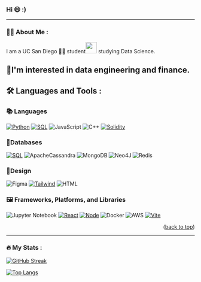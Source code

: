 ### Hi 😄 :) 
---

### :man_technologist: About Me :
I am a UC San Diego :merman: student<img src="https://media.giphy.com/media/WUlplcMpOCEmTGBtBW/giphy.gif" width="30"> studying Data Science.

🌱I'm interested in data engineering and finance.
---

## :hammer_and_wrench: Languages and Tools :

### 📚 Languages
<p>

[![Python][python]][python-url] [![SQL][sql]][sql-url] 
![JavaScript](https://img.shields.io/badge/javascript-%23323330.svg?style=for-the-badge&logo=javascript&logoColor=%23F7DF1E)
![C++](https://img.shields.io/badge/c++-%2300599C.svg?style=for-the-badge&logo=c%2B%2B&logoColor=white) 
[![Solidity][solidity]][solidity-url]

### 💽Databases
[![SQL][sql]][sql-url] 
![ApacheCassandra](https://img.shields.io/badge/cassandra-%231287B1.svg?style=for-the-badge&logo=apache-cassandra&logoColor=white) 
![MongoDB](https://img.shields.io/badge/MongoDB-%234ea94b.svg?style=for-the-badge&logo=mongodb&logoColor=white)
 ![Neo4J](https://img.shields.io/badge/Neo4j-008CC1?style=for-the-badge&logo=neo4j&logoColor=white) 
 ![Redis](https://img.shields.io/badge/redis-%23DD0031.svg?style=for-the-badge&logo=redis&logoColor=white)
### 🎨Design
![Figma](https://img.shields.io/badge/figma-%23F24E1E.svg?style=for-the-badge&logo=figma&logoColor=white)
[![Tailwind][tailwind]][tailwind-url] 
![HTML][html] 

### 🖼️ Frameworks, Platforms, and Libraries
![Jupyter Notebook](https://img.shields.io/badge/jupyter-%23FA0F00.svg?style=for-the-badge&logo=jupyter&logoColor=white)
[![React][React.js]][React-url] [![Node][Node.js]][Node-url] 
![Docker](https://img.shields.io/badge/docker-%230db7ed.svg?style=for-the-badge&logo=docker&logoColor=white)
![AWS](https://img.shields.io/badge/AWS-%23FF9900.svg?style=for-the-badge&logo=amazon-aws&logoColor=white)
[![Vite][vite]][vite-url]



<p align="right">(<a href="#readme-top">back to top</a>)</p>




---

### :fire: My Stats :
[![GitHub Streak](http://github-readme-streak-stats.herokuapp.com?user=wolftossH&theme=tokyonight&hide_border=true)](https://git.io/streak-stats)

[![Top Langs](https://github-readme-stats.vercel.app/api/top-langs/?username=wolftossH&layout=compact&theme=vision-friendly-dark)](https://github.com/anuraghazra/github-readme-stats)


<!-- MARKDOWN LINKS & IMAGES -->
<!-- https://www.markdownguide.org/basic-syntax/#reference-style-links -->

[contributors-shield]: https://img.shields.io/github/contributors/wolftossH/DSC--180AB-escrow.svg?style=for-the-badge
[contributors-url]: https://github.com/wolftossH/DSC--180AB-escrow/graphs/contributors
[forks-shield]: https://img.shields.io/github/forks/othneildrew/Best-README-Template.svg?style=for-the-badge
[forks-url]: https://github.com/othneildrew/Best-README-Template/network/members
[stars-shield]: https://img.shields.io/github/stars/othneildrew/Best-README-Template.svg?style=for-the-badge
[stars-url]: https://github.com/othneildrew/Best-README-Template/stargazers
[issues-shield]: https://img.shields.io/github/issues/othneildrew/Best-README-Template.svg?style=for-the-badge
[issues-url]: https://github.com/othneildrew/Best-README-Template/issues
[license-shield]: https://img.shields.io/github/license/othneildrew/Best-README-Template.svg?style=for-the-badge
[license-url]: https://github.com/othneildrew/Best-README-Template/blob/master/LICENSE.txt
[linkedin-shield]: https://img.shields.io/badge/-LinkedIn-black.svg?style=for-the-badge&logo=linkedin&colorB=555

[linkedin-url]: https://www.linkedin.com/feed/
[linkedin-url-huy]: https://www.linkedin.com/in/huy-trinh-9868ba194
[linkedin-url-antoni]: https://www.linkedin.com/feed/
[linkedin-url-william]: https://www.linkedin.com/feed/
[linkedin-url-irvin]: https://www.linkedin.com/feed/

[product-screenshot]: images/website_main_pic.jpg
[Next.js]: https://img.shields.io/badge/next.js-000000?style=for-the-badge&logo=nextdotjs&logoColor=white
[Next-url]: https://nextjs.org/
[React.js]: https://img.shields.io/badge/React-20232A?style=for-the-badge&logo=react&logoColor=61DAFB
[React-url]: https://reactjs.org/
[Vue.js]: https://img.shields.io/badge/Vue.js-35495E?style=for-the-badge&logo=vuedotjs&logoColor=4FC08D
[Vue-url]: https://vuejs.org/
[Angular.io]: https://img.shields.io/badge/Angular-DD0031?style=for-the-badge&logo=angular&logoColor=white
[Angular-url]: https://angular.io/
[Svelte.dev]: https://img.shields.io/badge/Svelte-4A4A55?style=for-the-badge&logo=svelte&logoColor=FF3E00
[Svelte-url]: https://svelte.dev/
[Laravel.com]: https://img.shields.io/badge/Laravel-FF2D20?style=for-the-badge&logo=laravel&logoColor=white
[Laravel-url]: https://laravel.com
[Bootstrap.com]: https://img.shields.io/badge/Bootstrap-563D7C?style=for-the-badge&logo=bootstrap&logoColor=white
[Bootstrap-url]: https://getbootstrap.com
[JQuery.com]: https://img.shields.io/badge/jQuery-0769AD?style=for-the-badge&logo=jquery&logoColor=white
[JQuery-url]: https://jquery.com 
[html]: 	https://img.shields.io/badge/HTML5-E34F26?style=for-the-badge&logo=html5&logoColor=white
[css]: https://img.shields.io/badge/CSS3-1572B6?style=for-the-badge&logo=css3&logoColor=white
[solidity]: https://img.shields.io/badge/Solidity-e6e6e6?style=for-the-badge&logo=solidity&logoColor=black
[solidity-url]: https://soliditylang.org/
[vite]: https://img.shields.io/badge/Vite-B73BFE?style=for-the-badge&logo=vite&logoColor=FFD62E
[vite-url]: https://vitejs.dev/

[tailwind]: https://img.shields.io/badge/Tailwind_CSS-38B2AC?style=for-the-badge&logo=tailwind-css&logoColor=white
[tailwind-url]: https://tailwindcss.com/

[Node.js]: https://img.shields.io/badge/Node.js-339933?style=for-the-badge&logo=nodedotjs&logoColor=white
[node-url]: https://nodejs.org/en/

[hardhat]: https://hardhat.org/_next/static/media/hardhat-logo.5c5f687b.svg
[hardhat-url]: https://hardhat.org/

[python]:https://img.shields.io/badge/python-3670A0?style=for-the-badge&logo=python&logoColor=ffdd54
[python-url]: https://www.python.org/

[sql]:https://img.shields.io/badge/PostgreSQL-316192?style=for-the-badge&logo=postgresql&logoColor=white
[sql-url]: https://www.postgresql.org/



<!--
**wolftossH/wolftossH** is a ✨ _special_ ✨ repository because its `README.md` (this file) appears on your GitHub profile.

Here are some ideas to get you started:

- 🔭 I’m currently working on ...
- 🌱 I’m currently learning ...
- 👯 I’m looking to collaborate on ...
- 🤔 I’m looking for help with ...
- 💬 Ask me about ...
- 📫 How to reach me: ...
- 😄 Pronouns: ...
- ⚡ Fun fact: ...
-->

